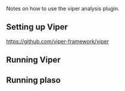 Notes on how to use the viper analysis plugin.

## Setting up Viper

https://github.com/viper-framework/viper

## Running Viper

## Running plaso
